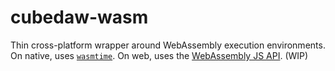 # cubedaw-wasm
Thin cross-platform wrapper around WebAssembly execution environments.
On native, uses [`wasmtime`](https://github.com/bytecodealliance/wasmtime).
On web, uses the [WebAssembly JS API](https://developer.mozilla.org/en-US/docs/WebAssembly/Using_the_JavaScript_API). (WIP)
